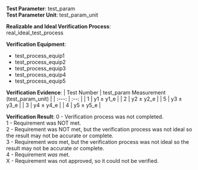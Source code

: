 **Test Parameter**: test_param  
**Test Parameter Unit**:  test_param_unit

**Realizable and Ideal Verification Process**:  
real_ideal_test_process

**Verification Equipment**:  
- test_process_equip1
- test_process_equip2
- test_process_equip3
- test_process_equip4
- test_process_equip5

**Verification Evidence**:
| Test Number   | test_param Measurement (test_param_unit)  |
| :---:         | :--:                                      |
| 1             | y1 ± y1_e                                 |
| 2             | y2 ± y2_e                                 |
| 5             | y3 ± y3_e                                 |
| 3             | y4 ± y4_e                                 |
| 4             | y5 ± y5_e                                 |

**Verification Result**:
0 - Verification process was not completed.  
1 - Requirement was NOT met.  
2 - Requirement was NOT met, but the verification process was not ideal so the result may not be accurate or complete.  
3 - Requirement *was* met, but the verification process was not ideal so the result may not be accurate or complete.  
4 - Requirement *was* met.  
X - Requirement was not approved, so it could not be verified.